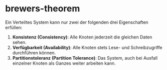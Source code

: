 # brewers-theorem

Ein Verteiltes System kann nur zwei der folgenden drei Eigenschaften erfüllen:

1. **Konsistenz (Consistency)**: Alle Knoten jederzeit die gleichen Daten sehen.
1. **Verfügbarkeit (Availability)**: Alle Knoten stets Lese- und Schreibzugriffe durchführen können.
1. **Partitionstoleranz (Partition Tolerance)**: Das System, auch bei Ausfall einzelner Knoten als Ganzes weiter
   arbeiten kann.
